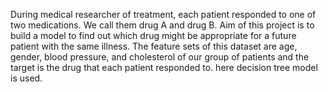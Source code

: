 During medical researcher of treatment, each patient responded to one of two
medications. We call them drug A and drug B. Aim of this project is to build a model
to find out which drug might be appropriate for a future patient with the same illness.
The feature sets of this dataset are age, gender, blood pressure, and cholesterol of
our group of patients and the target is the drug that each patient responded to.
 here decision tree model is used. 
